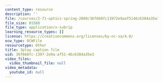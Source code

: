 ```yaml
---
content_type: resource
description: ''
file: /courses/2-71-optics-spring-2009/36f668fc13972e9aaf5146c6384a35e3_roATER6-1yI.srt
file_size: 81568
file_type: application/x-subrip
learning_resource_types: []
license: https://creativecommons.org/licenses/by-nc-sa/4.0/
ocw_type: OCWFile
resourcetype: Other
title: 3play caption file
uid: 36f668fc-1397-2e9a-af51-46c6384a35e3
video_files:
  video_thumbnail_file: null
video_metadata:
  youtube_id: null
---
```

